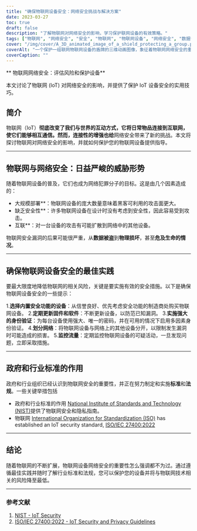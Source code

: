 ```yaml
---
title: "确保物联网设备安全：网络安全挑战与解决方案"
date: 2023-03-27
toc: true
draft: false
description: "了解物联网对网络安全的影响，学习保护联网设备的有效策略。"
tags: ["物联网", "网络安全", "安全", "物联网", "物联网设备", "网络安全", "数据保护", "隐私", "智能设备", "最佳做法", "物联网风险", "鉴别", "固件更新", "监测", "行业标准", "法规", "物联网安全指南", "网络划分", "威胁状况", "脆弱性"]
cover: "/img/cover/A_3D_animated_image_of_a_shield_protecting_a_group.png"
coverAlt: "一个保护一组联网物联网设备的盾牌的三维动画图像，象征着物联网网络安全的重要性。"
coverCaption: ""
---
```


** 物联网网络安全：评估风险和保护设备**

本文讨论了物联网 (IoT) 对网络安全的影响，并提供了保护 IoT 设备安全的实用技巧。

## 简介

物联网（IoT）**彻底改变了我们与世界的互动方式，它将日常物品连接到互联网，使它们能够相互通信。然而，连接性的增强也给**网络安全带来了新的挑战。本文将探讨物联网对网络安全的影响，并就如何保护您的物联网设备提供指导。

______

## 物联网与网络安全：日益严峻的威胁形势

随着物联网设备的普及，它们也成为网络犯罪分子的目标。这是由几个因素造成的：

- 大规模部署**：物联网设备的庞大数量意味着黑客可利用的攻击面更大。
- 缺乏安全性**：许多物联网设备在设计时没有考虑到安全性，因此容易受到攻击。
- 互联**：对一台设备的攻击有可能扩散到网络中的其他设备。

物联网安全漏洞的后果可能很严重，从**数据被盗**到**物理损坏**，甚至**危及生命的情况**。

______

## 确保物联网设备安全的最佳实践

要最大限度地降低物联网的相关风险，关键是要实施有效的安全措施。以下是确保物联网设备安全的一些提示：

1.**选择内置安全功能的设备**：从信誉良好、优先考虑安全功能的制造商处购买物联网设备。
2.**定期更新固件和软件**：不断更新设备，以防范已知漏洞。
3.**实施强大的身份验证**：为每台设备使用强大、唯一的密码，并在可用的情况下启用多因素身份验证。
4.**划分网络**：将物联网设备与网络上的其他设备分开，以限制发生漏洞时可能造成的损害。
5.**监控流量**：定期监控物联网设备的可疑活动，一旦发现问题，立即采取措施。

______

## 政府和行业标准的作用

政府和行业组织已经认识到物联网安全的重要性，并正在努力制定和实施**标准**和**法规**。一些关键举措包括

- 政府和行业标准的作用 [National Institute of Standards and Technology (NIST)](https://www.nist.gov/)提供了物联网安全和隐私指南。
- 物联网 [International Organization for Standardization (ISO)](https://www.iso.org/) has established an IoT security standard, [ISO/IEC 27400:2022](https://www.iso.org/standard/44373.html)

______

## 结论

随着物联网的不断扩展，物联网设备网络安全的重要性怎么强调都不为过。通过遵循最佳实践并随时了解行业标准和法规，您可以保护您的设备并将与物联网技术相关的风险降至最低。

______

### 参考文献

1. [NIST - IoT Security](https://www.nist.gov/topics/internet-things-iot)
2. [ISO/IEC 27400:2022 - IoT Security and Privacy Guidelines](https://www.iso.org/standard/44373.html)

